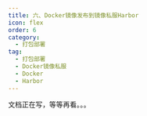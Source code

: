 ```yaml
---
title: 六、Docker镜像发布到镜像私服Harbor
icon: flex
order: 6
category:
  - 打包部署
tag:
  - 打包部署
  - Docker镜像私服
  - Docker
  - Harbor
---
```


文档正在写，等等再看。。。
